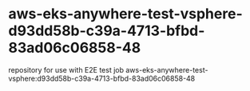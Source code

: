 # aws-eks-anywhere-test-vsphere-d93dd58b-c39a-4713-bfbd-83ad06c06858-48
repository for use with E2E test job aws-eks-anywhere-test-vsphere:d93dd58b-c39a-4713-bfbd-83ad06c06858-48
